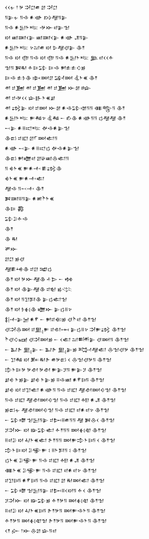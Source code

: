 <div class='block'>
<div class='line'>𒌋𒌋𒉡 𒁹 𒃻 𒋫𒆸𒌑 𒇻 𒋫𒆸</div>
<div class='line'>𒀀𒉌𒉡 𒀀𒈾 𒀭𒀝 𒋳𒆷𒀀𒉌</div>
<div class='line'>𒀀𒈾 𒀭𒌨𒈨𒌈 𒋩𒁍𒁀𒉌𒈠</div>
<div class='line'>𒊭 𒀜𒌅𒌋𒉌 𒀜𒌅𒌋𒉌 𒀭𒀝 𒂗𒀀𒉌</div>
<div class='line'>𒀭𒌨𒈨𒌈 𒆳𒁺𒌑 𒊭 𒌇𒆷𒋼𒉌 𒆠𒈫</div>
<div class='line'>𒀀𒈾 𒊭 𒂦 𒀀𒈾 𒊭 𒂦 𒀀𒈾 𒀭𒌨𒈨𒌈 𒆥𒁀𒌋𒌋𒅆</div>
<div class='line'>𒈠𒀀 𒀉𒊑 𒅆𒄿𒁉 𒄿𒈾 𒂍𒉺𒉺𒄭𒂊</div>
<div class='line'>𒄿𒈾 𒉺𒊩𒆠 𒇸𒇷𒆪 𒋆𒇷 𒆬𒈨𒌍 𒆠𒈫</div>
<div class='line'>𒉣 𒄑𒂞 𒉣 𒄑𒂞 𒉣 𒄑𒂞 𒁍𒇡 𒈗</div>
<div class='line'>𒉣 𒄑𒋩𒌋𒌋 𒇽𒃲𒈨𒌍𒋗</div>
<div class='line'>𒉣 𒃶𒉌 𒊭 𒄑𒇷 𒁍𒇡 𒀭𒈾𒁉𒌝𒀀𒀀 𒈪𒈜𒀀 𒆠𒈫</div>
<div class='line'>𒀭𒌨𒈨𒌈 𒊓𒄀𒆳 𒆬𒄀 𒀸 𒁓𒆠 𒀭𒀝𒀀𒀀 𒌓𒆷𒆷 𒆠𒈫</div>
<div class='line'>𒁁𒉌 𒀭𒍝𒀊𒌈 𒉻𒈾𒀭𒉌𒈠</div>
<div class='line'>𒆠𒆗 𒄑𒊬 𒇻𒇲𒇷𒅗𒀀</div>
<div class='line'>𒀭𒀝 𒁁𒉌 𒀭𒍝𒀊𒌓 𒉻𒈾𒀭𒉌𒈠</div>
<div class='line'>𒆠𒆗 𒂍𒁾𒁀 𒇻𒄩𒀜𒁲𒅗𒀀</div>
<div class='line'>𒀀 𒄯𒈨𒌍 𒊓𒀭𒋾 𒀾𒃶𒆠</div>
<div class='line'>𒄯𒈨𒌍 𒊓𒀭𒋾𒅗</div>
<div class='line'>𒆷𒈾 𒀀𒁁𒋾 𒆠𒈫</div>
<div class='line'>𒀉𒌅𒍝𒀀𒉌 𒀭𒅖𒋻𒈨𒌍</div>
<div class='line'>𒆠𒄿 𒄃</div>
<div class='line'>𒁉𒊒𒅆𒈾</div>
<div class='line'>𒆠𒈫</div>
<div class='line'>𒆠 𒊑</div>
<div class='line'>𒂄𒁍</div>
<div class='line'>𒇻𒆸 𒂊𒋼</div>
<div class='line'>𒆷𒀾𒆲𒆠 𒄑𒇀 𒉋𒌓</div>
<div class='line'>𒆠𒈫 𒊭 𒃻𒁍𒆷𒆠 𒈦𒆕 𒀸 𒂔</div>
<div class='line'>𒆠𒈫 𒊭 𒆠𒉌𒆷𒆠 𒄑𒈢 𒌗𒋞</div>
<div class='line'>𒆠𒈫 𒊭 𒀀𒋛𒁕𒆠 𒉌𒌓𒅗𒈠</div>
<div class='line'>𒆠𒈫 𒊭 𒊩𒈬𒆠 𒁾𒁍 𒉌𒌓𒍝𒆳</div>
<div class='line'>𒈭𒋾𒉌𒅁 𒀭𒇳 𒀸 𒂍𒄑𒈿𒂊 𒋼𒋻𒁀 𒆠𒈫𒈠</div>
<div class='line'>𒋼𒋫𒁲𒇷 𒄑𒅅𒊓 𒄑𒊕𒆰 𒉌𒌓𒍝𒆳 𒋫𒊓𒃶 𒆠𒈫𒈠</div>
<div class='line'>𒋻𒋼𒄭𒍢 𒋼𒋫𒇷𒂊 𒀸 𒌋𒅗 𒁺𒌦𒉌 𒋼𒇷𒀀 𒆠𒈫𒈠</div>
<div class='line'>𒀸 𒆏𒉿 𒅅𒉌 𒀸 𒆏𒉿 𒅅𒉌𒂊 𒅋𒆷𒅗 𒁲𒈠𒋼𒃻 𒆠𒈫𒈠</div>
<div class='line'>𒀸 𒋛𒄀 𒊭 𒋠𒋰𒊑𒉿 𒌑𒃻𒆗 𒌋 𒁲𒈠𒋼𒃻𒀀 𒆠𒈫𒈠</div>
<div class='line'>𒄠𒈨𒄿𒃻 𒃻𒀠 𒃻𒀠 𒊓𒉌𒋡𒀀 𒊓𒉌𒋡 𒆠𒈫𒈠</div>
<div class='line'>𒋗𒄴 𒈨𒂊𒉌 𒋗𒄴 𒈨𒉌𒂊 𒍝𒈾𒀜 𒀭𒇳𒅀 𒆠𒈫𒈠</div>
<div class='line'>𒋗𒄴 𒊭 𒄑𒋛𒅗 𒀭𒀝𒀀 𒀀𒈾 𒄑𒊬 𒆷𒀠𒇷𒄰𒈠 𒆠𒈫𒈠</div>
<div class='line'>𒀀𒈾 𒄑𒊬 𒆷𒀠𒇷𒄰𒈠 𒀀𒈾 𒄑𒊬 𒅇 𒀭𒂗 𒆠𒈫𒈠</div>
<div class='line'>𒂊𒆗𒉡 𒆷𒀠𒇷𒄰𒈠 𒀀𒈾 𒄑𒊬 𒁀𒀭𒁀𒆳 𒆠𒈫𒈠</div>
<div class='line'>𒀸 𒁉𒈩 𒈠𒌨𒀀𒉌 𒄑𒄖𒍝𒌑𒀀𒀀 𒆷 𒀉𒁲𒌋 𒆠𒈫𒈠</div>
<div class='line'>𒋡𒋫𒁍 𒊭 𒅔𒁉𒅗 𒅆𒈫𒀀𒀀 𒇷𒈬𒊏 𒆠𒈫𒈠</div>
<div class='line'>𒍝𒁀𒊒 𒊭 𒄷𒈨𒌍𒅗 𒉿𒈫𒀀𒀀 𒇷𒊓𒄠𒈨𒅀 𒌋 𒆠𒈫𒈠</div>
<div class='line'>𒄠𒈨𒄿𒊭 𒊒𒊌𒊓 𒑱 𒍝𒈨𒁕𒀀 𒑱 𒆠𒈫𒈠</div>
<div class='line'>𒌓𒈨𒌍 𒊒𒊌𒊓 𒀀𒈾 𒄑𒊬 𒅇 𒀭𒂗 𒆠𒈫𒈠</div>
<div class='line'>𒈪𒈨𒌍 𒊒𒊌𒊓 𒀀𒈾 𒄑𒊬 𒁀𒀭𒁀𒆳 𒆠𒈫𒈠</div>
<div class='line'>𒄑𒋛𒅀 𒀭𒇳𒅀 𒀀𒈾 𒄑𒊬 𒇻 𒊑𒇷𒅗 𒆠𒈫𒈠</div>
<div class='line'>𒀸 𒁉𒈩 𒈠𒌨𒀀𒉌 𒄑𒄖𒍝𒌋𒊭𒀀 𒅆𒌋 𒆠𒈫𒈠</div>
<div class='line'>𒋡𒋫𒁍 𒊭 𒅔𒁉𒂊 𒅆𒈫𒃻𒀀 𒇷𒈬𒊏 𒆠𒈫𒈠</div>
<div class='line'>𒍝𒁀𒊒 𒊭 𒄷𒈨𒌍𒅀 𒉿𒈫𒃻𒀀 𒇷𒊓𒈾𒈨𒀀 𒆠𒈫𒈠</div>
<div class='line'>𒅆𒈫𒃻𒀀 𒇷𒈬𒊏𒈠 𒉿𒈫𒃻𒀀 𒇷𒊓𒈾𒈨𒀀 𒆠𒈫𒈠</div>
<div class='line'>𒌋𒈫 𒅎 𒁹𒁍𒁲𒇻 𒇽𒀀𒁀</div>
</div>